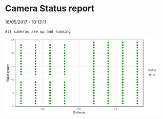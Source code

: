 Camera Status report
================
16/05/2017 - 10:13:11

    All cameras are up and running

![](camreport_files/figure-markdown_github/unnamed-chunk-2-1.png)
